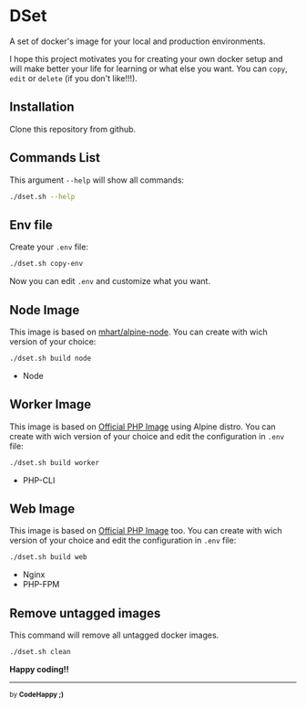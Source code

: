 # DSet

A set of docker's image for your local and production environments.

I hope this project motivates you for creating your own docker setup and will make better your life for learning or what else you want.
You can `copy`, `edit` or `delete` (if you don't like!!!).

## Installation

Clone this repository from github.

## Commands List

This argument `--help` will show all commands:

```bash
./dset.sh --help
```

## Env file

Create your `.env` file:

```bash
./dset.sh copy-env
```

Now you can edit `.env` and customize what you want.

## Node Image

This image is based on [mhart/alpine-node](https://github.com/mhart/alpine-node).
You can create with wich version of your choice:

```bash
./dset.sh build node
```

* Node

## Worker Image

This image is based on [Official PHP Image](https://hub.docker.com/_/php) using Alpine distro.
You can create with wich version of your choice and edit the configuration in `.env` file:

```bash
./dset.sh build worker
```

* PHP-CLI

## Web Image

This image is based on [Official PHP Image](https://hub.docker.com/_/php) too.
You can create with wich version of your choice and edit the configuration in `.env` file:

```bash
./dset.sh build web
```

* Nginx
* PHP-FPM

## Remove untagged images

This command will remove all untagged docker images.

```bash
./dset.sh clean
```


**Happy coding!!**

---

<sub>by **CodeHappy ;)**</sub>